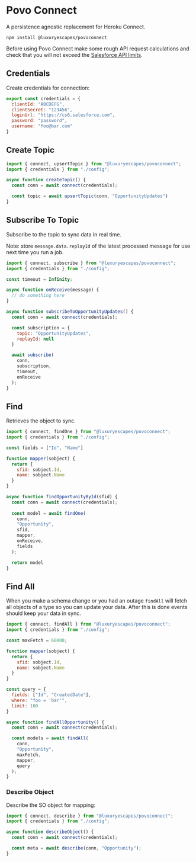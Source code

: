 # Povo Connect

A persistence agnostic replacement for Heroku Connect.

```
npm install @luxuryescapes/povoconnect
```

Before using Povo Connect make some rough API request calculations and check that
you will not exceed the [Salesforce API limits](https://developer.salesforce.com/docs/atlas.en-us.salesforce_app_limits_cheatsheet.meta/salesforce_app_limits_cheatsheet/salesforce_app_limits_platform_api.htm).

## Credentials

Create credentials for connection:

```js
export const credentials = {
  clientId: "ABCDEFG",
  clientSecret: "123456",
  loginUrl: "https://cs6.salesforce.com",
  password: "password",
  username: "foo@bar.com"
}
```

## Create Topic

```js
import { connect, upsertTopic } from "@luxuryescapes/povoconnect";
import { credentials } from "./config";

async function createTopic() {
  const conn = await connect(credentials);

  const topic = await upsertTopic(conn, "OpportunityUpdates")
}
```

## Subscribe To Topic

Subscribe to the topic to sync data in real time.

Note: store `message.data.replayId` of the latest processed message for use next
time you run a job.

```js
import { connect, subscribe } from "@luxuryescapes/povoconnect";
import { credentials } from "./config";

const timeout = Infinity;

async function onReceive(message) {
  // do something here 
}

async function subscribeToOpportunityUpdates() {
  const conn = await connect(credentials);

  const subscription = {
    topic: "OpportunityUpdates",
    replayId: null
  }

  await subscribe(
    conn,
    subscription,
    timeout,
    onReceive
  );
}
```

## Find

Retrieves the object to sync.

```js
import { connect, findOne } from "@luxuryescapes/povoconnect";
import { credentials } from "./config";

const fields = ["Id", "Name"]

function mapper(sobject) {
  return {
    sfid: sobject.Id,
    name: sobject.Name
  }
}

async function findOpportunityById(sfid) {
  const conn = await connect(credentials);
  
  const model = await findOne(
    conn,
    "Opportunity",
    sfid,
    mapper,
    onReceive,
    fields
  );

  return model
}
```

## Find All

When you make a schema change or you had an outage `findAll` will fetch all
objects of a type so you can update your data. After this is done events should
keep your data in sync.

```js
import { connect, findAll } from "@luxuryescapes/povoconnect";
import { credentials } from "./config";

const maxFetch = 60000;

function mapper(sobject) {
  return {
    sfid: sobject.Id,
    name: sobject.Name
  }
}

const query = {
  fields: ["Id", "CreatedDate"],
  where: "foo = 'bar'",
  limit: 100
}

async function findAllOpportunity() {
  const conn = await connect(credentials);

  const models = await findAll(
    conn,
    "Opportunity",
    maxFetch,
    mapper,
    query
  );
}
```

### Describe Object

Describe the SO object for mapping:

```js
import { connect, describe } from "@luxuryescapes/povoconnect";
import { credentials } from "./config";

async function describeObject() {
  const conn = await connect(credentials);

  const meta = await describe(conn, "Opportunity");
}
```
